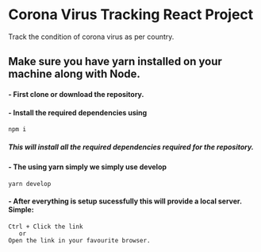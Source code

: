# Corona Virus Tracking React Project
 Track the condition of corona virus as per country.
 
 ## Make sure you have yarn installed on your machine along with Node.
 
 #### - First clone or download the repository.
 #### - Install the required dependencies using
```
npm i
``` 
##### This will install all the required dependencies required for the repository.
#### - The using yarn simply we simply use develop
```
yarn develop
``` 
#### - After everything is setup sucessfully this will provide a local server. Simple:
```
Ctrl + Click the link 
   or
Open the link in your favourite browser.
```
